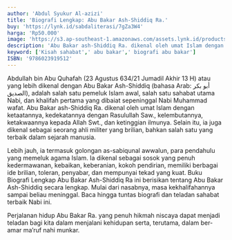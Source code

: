 ```yaml
---
author: 'Abdul Syukur Al-azizi'
title: 'Biografi Lengkap: Abu Bakar Ash-Shiddiq Ra.'
buy: 'https://lynk.id/sabdaliterasi/7gZa3W4'
harga: 'Rp50.000'
image: 'https://s3.ap-southeast-1.amazonaws.com/assets.lynk.id/products/04-08-2024/1722765066417_1660835'
description: 'Abu Bakar ash-Shiddiq Ra. dikenal oleh umat Islam dengan ketaatannya, kedekatannya dengan Rasulullah Saw., kelembutannya, ketakwaannya kepada Allah Swt'
keyword: ['Kisah sahabat',' abu bakar',' biografi abu bakar']
ISBN: '9786023919512'
---
```

<p>Abdullah bin Abu Quhafah (23 Agustus 634/21 Jumadil Akhir 13 H) atau yang lebih dikenal dengan Abu Bakar Ash-Shiddiq (bahasa Arab: أبو بكر الصديق‎), adalah salah satu pemeluk Islam awal, salah satu sahabat utama Nabi, dan khalifah pertama yang dibaiat sepeninggal Nabi Muhammad wafat. Abu Bakar ash-Shiddiq Ra. dikenal oleh umat Islam dengan ketaatannya, kedekatannya dengan Rasulullah Saw., kelembutannya, ketakwaannya kepada Allah Swt., dan ketinggian ilmunya. Selain itu, ia juga dikenal sebagai seorang ahli militer yang brilian, bahkan salah satu yang terbaik dalam sejarah manusia. </p><p>Lebih jauh, ia termasuk golongan as-sabiqunal awwalun, para pendahulu yang memeluk agama Islam. Ia dikenal sebagai sosok yang penuh kedermawanan, kebaikan, keberanian, kokoh pendirian, memiliki berbagai ide brilian, toleran, penyabar, dan mempunyai tekad yang kuat. Buku Biografi Lengkap Abu Bakar Ash-Shiddiq Ra ini berisikan tentang Abu Bakar Ash-Shiddiq secara lengkap. Mulai dari nasabnya, masa kekhalifahannya sampai beliau meninggal. Baca hingga tuntas biografi dan teladan sahabat terbaik Nabi ini. </p><p>Perjalanan hidup Abu Bakar Ra. yang penuh hikmah niscaya dapat menjadi teladan bagi kita dalam menjalani kehidupan serta, terutama, dalam ber-amar ma’ruf nahi munkar. </p>
